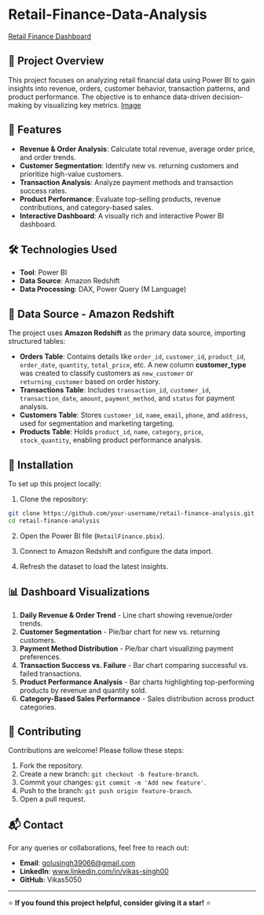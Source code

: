 # Retail-Finance-Data-Analysis

[Retail Finance Dashboard](https://drive.google.com/file/d/1vLs_wglvYBHCsLiyxRJw1uJ4BzhP2O8f/view?usp=drive_link)

## 📌 Project Overview
This project focuses on analyzing retail financial data using Power BI to gain insights into revenue, orders, customer behavior, transaction patterns, and product performance. The objective is to enhance data-driven decision-making by visualizing key metrics.
[Image](https://github.com/user-attachments/assets/69303da1-890d-4782-b4cd-fa5622238da1)


## 🚀 Features
- **Revenue & Order Analysis**: Calculate total revenue, average order price, and order trends.
- **Customer Segmentation**: Identify new vs. returning customers and prioritize high-value customers.
- **Transaction Analysis**: Analyze payment methods and transaction success rates.
- **Product Performance**: Evaluate top-selling products, revenue contributions, and category-based sales.
- **Interactive Dashboard**: A visually rich and interactive Power BI dashboard.

## 🛠️ Technologies Used
- **Tool**: Power BI
- **Data Source**: Amazon Redshift
- **Data Processing**: DAX, Power Query (M Language)

## 📂 Data Source - Amazon Redshift
The project uses **Amazon Redshift** as the primary data source, importing structured tables:
- **Orders Table**: Contains details like `order_id`, `customer_id`, `product_id`, `order_date`, `quantity`, `total_price`, etc. A new column **customer_type** was created to classify customers as `new_customer` or `returning_customer` based on order history.
- **Transactions Table**: Includes `transaction_id`, `customer_id`, `transaction_date`, `amount`, `payment_method`, and `status` for payment analysis.
- **Customers Table**: Stores `customer_id`, `name`, `email`, `phone`, and `address`, used for segmentation and marketing targeting.
- **Products Table**: Holds `product_id`, `name`, `category`, `price`, `stock_quantity`, enabling product performance analysis.

## 🎯 Installation
To set up this project locally:

1. Clone the repository:
```bash
git clone https://github.com/your-username/retail-finance-analysis.git
cd retail-finance-analysis
```

2. Open the Power BI file (`RetailFinance.pbix`).

3. Connect to Amazon Redshift and configure the data import.

4. Refresh the dataset to load the latest insights.

## 📊 Dashboard Visualizations
1. **Daily Revenue & Order Trend** - Line chart showing revenue/order trends.
2. **Customer Segmentation** - Pie/bar chart for new vs. returning customers.
3. **Payment Method Distribution** - Pie/bar chart visualizing payment preferences.
4. **Transaction Success vs. Failure** - Bar chart comparing successful vs. failed transactions.
5. **Product Performance Analysis** - Bar charts highlighting top-performing products by revenue and quantity sold.
6. **Category-Based Sales Performance** - Sales distribution across product categories.

## 📝 Contributing
Contributions are welcome! Please follow these steps:
1. Fork the repository.
2. Create a new branch: `git checkout -b feature-branch`.
3. Commit your changes: `git commit -m 'Add new feature'`.
4. Push to the branch: `git push origin feature-branch`.
5. Open a pull request.


## 📬 Contact
For any queries or collaborations, feel free to reach out:
- **Email**: golusingh39066@gmail.com
- **LinkedIn**: www.linkedin.com/in/vikas-singh00
- **GitHub**: Vikas5050

---

⭐ **If you found this project helpful, consider giving it a star!** ⭐
